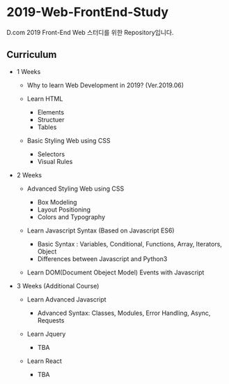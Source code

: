 # 2019-Web-FrontEnd-Study
D.com 2019 Front-End Web 스터디를 위한 Repository입니다.


## Curriculum

+ 1 Weeks
  + Why to learn Web Development in 2019? (Ver.2019.06)
  
  + Learn HTML
    + Elements
    + Structuer
    + Tables
    
  + Basic Styling Web using CSS
    + Selectors
    + Visual Rules
    
+ 2 Weeks
  + Advanced Styling Web using CSS
    + Box Modeling
    + Layout Positioning 
    + Colors and Typography
    
  + Learn Javascript Syntax (Based on Javascript ES6)
    + Basic Syntax : Variables, Conditional, Functions, Array, Iterators, Object
    + Differences between Javascript and Python3
    
  + Learn DOM(Document Obeject Model) Events with Javascript
  
+ 3 Weeks (Additional Course)
  + Learn Advanced Javascript
    + Advanced Syntax: Classes, Modules, Error Handling, Async, Requests
    
  + Learn Jquery
    + TBA
    
  + Learn React
    + TBA

    
  
    
    
